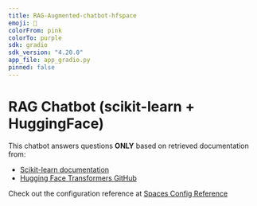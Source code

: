 ```yaml
---
title: RAG-Augmented-chatbot-hfspace
emoji: 🤖
colorFrom: pink
colorTo: purple
sdk: gradio
sdk_version: "4.20.0"
app_file: app_gradio.py
pinned: false
---
```


# RAG Chatbot (scikit-learn + HuggingFace)

This chatbot answers questions **ONLY** based on retrieved documentation from:
- [Scikit-learn documentation](https://scikit-learn.org/stable/)
- [Hugging Face Transformers GitHub](https://github.com/huggingface/transformers)

Check out the configuration reference at [Spaces Config Reference](https://huggingface.co/docs/hub/spaces-config-reference)
